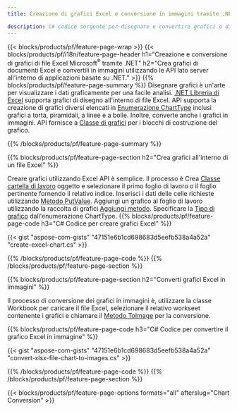 ```yaml
---
title: Creazione di grafici Excel e conversione in immagini tramite .NET

description: C# codice sorgente per disegnare e convertire grafici o diagrammi in Microsoft Excel utilizzando .NET Libreria. 
---
```

{{< blocks/products/pf/feature-page-wrap >}}
{{< blocks/products/pf/i18n/feature-page-header h1="Creazione e conversione di grafici di file Excel Microsoft<sup>&reg;</sup> tramite .NET" h2="Crea grafici di documenti Excel e convertili in immagini utilizzando le API lato server all\'interno di applicazioni basate su .NET." >}}
{{% blocks/products/pf/feature-page-summary %}}
Disegnare grafici è un'arte per visualizzare i dati graficamente per una facile analisi. [.NET Libreria di Excel](/cells/net/) supporta grafici di disegno all'interno di file Excel. API supporta la creazione di grafici diversi elencati in [Enumerazione ChartType](https://reference.aspose.com/cells/net/aspose.cells.charts/charttype) inclusi grafici a torta, piramidali, a linee e a bolle. Inoltre, converte anche i grafici in immagini. API fornisce a [Classe di grafici](https://reference.aspose.com/cells/net/aspose.cells.charts) per i blocchi di costruzione del grafico.

{{% /blocks/products/pf/feature-page-summary %}}

{{% blocks/products/pf/feature-page-section h2="Crea grafici all\'interno di un file Excel" %}}

Creare grafici utilizzando Excel API è semplice. Il processo è Crea [Classe cartella di lavoro](https://reference.aspose.com/cells/net/aspose.cells/workbook) oggetto e selezionare il primo foglio di lavoro o il foglio pertinente fornendo il relativo indice. Inserisci i dati delle celle richieste utilizzando [Metodo PutValue](https://reference.aspose.com/cells/net/aspose.cells/cell/methods/putvalue/index). Aggiungi un grafico al foglio di lavoro utilizzando la raccolta di grafici [Aggiungi metodo](https://reference.aspose.com/cells/net/aspose.cells.charts/chartcollection/methods/add). Specificare la [Tipo di grafico](https://reference.aspose.com/cells/net/aspose.cells.charts/charttype) dall'enumerazione ChartType.
{{% blocks/products/pf/feature-page-code h3="C# Codice per creare grafici Excel" %}}

{{< gist "aspose-com-gists" "47151e6b1cd698683d5eefb538a4a52a" "create-excel-chart.cs" >}}

{{% /blocks/products/pf/feature-page-code %}}
{{% /blocks/products/pf/feature-page-section %}}


{{% blocks/products/pf/feature-page-section h2="Converti grafici Excel in immagini" %}}

Il processo di conversione dei grafici in immagini è, utilizzare la classe Workbook per caricare il file Excel, selezionare il relativo workseet contenente i grafici e chiamare il [Metodo ToImage](https://reference.aspose.com/cells/net/aspose.cells.charts.chart/toimage/methods/7) per la conversione.

{{% blocks/products/pf/feature-page-code h3="C# Codice per convertire il grafico Excel in immagine" %}}

{{< gist "aspose-com-gists" "47151e6b1cd698683d5eefb538a4a52a" "convert-xlsx-file-chart-to-images.cs" >}}

{{% /blocks/products/pf/feature-page-code %}}
{{% /blocks/products/pf/feature-page-section %}}

{{< blocks/products/pf/feature-page-options formats="all" afterslug="Chart Conversion" >}}
